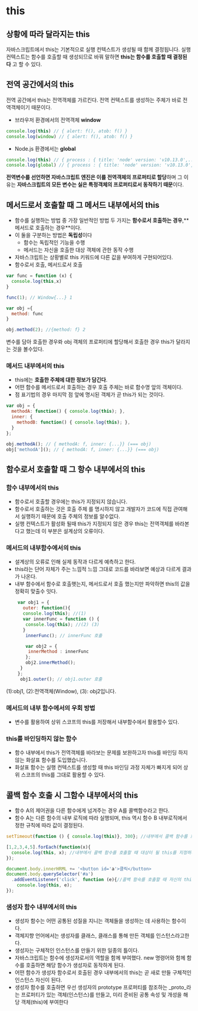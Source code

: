 # this 

## 상황에 따라 달라지는 this
자바스크립트에서 this는 기본적으로 실행 컨텍스트가 생성될 때 함께 결정됩니다.
실행 컨텍스트는 함수를 호출할 때 생성되므로 바꿔 말하면 **this는 함수를 호출할 때 결정된다** 고 할 수 있다.

## 전역 공간에서의 this
전역 공간에서 this는 전역객체를 가르킨다. 전역 컨텍스트를 생성하는 주체가 바로 전역객체이기 때문이다.
- 브라우저 환경에서의 전역객체 **window**
```js
console.log(this) // { alert: f(), atob: f() }
console.log(window) // { alert: f(), atob: f() }
```
- Node.js 환경에서는 **global**
```js
console.log(this) // { process : { title: 'node' version: 'v10.13.0',...} }
console.log(global) // { process : { title: 'node' version: 'v10.13.0',...} }
```
**전역변수를 선언하면 자바스크립트 엔진은 이를 전역객체의 프로퍼티로 할당**하며 그 이유는 **자바스크립트의 모든 변수는 실은 특정객체의 프로퍼티로서 동작하기 때문**이다.

## 메서드로서 호출할 때 그 메서드 내부에서의 this
- 함수를 실행하는 방법 중 가장 일반적인 방법 두 가지는 **함수로서 호출하는 경우**,** 메서드로 호출하는 경우**이다.
- 이 둘을 구분하는 방법은 **독립성**이다
  - 함수는 독립적인 기능을 수행
  - 메서드는 자신을 호출한 대상 객체에 관한 동작 수행
- 자바스크립트는 상황별로 this 키워드에 다른 값을 부여하게 구현되어있다.
- 함수로서 호출, 메서드로서 호출 
```js
var func = function (x) {
  console.log(this,x)
}

func(1); // Window{...} 1

var obj ={
  method: func
}

obj.method(2); //{method: f} 2
```
변수를 담아 호출한 경우롸 obj 객체의 프로퍼티에 할당해서 호출한 경우 this가 달라지는 것을 볼수있다.

### 메서드 내부에서의 this
- this에는 **호출한 주체에 대한 정보가 담긴다**.
- 어떤 함수를 메서드로서 호출하는 경우 호출 주체는 바로 함수명 앞의 객체이다.
- 점 표기법의 경우 마지막 점 앞에 명시된 객체가 곧 this가 되는 것이다.

```js
var obj = {
  methodA: function() { console.log(this); },
  inner: {
    methodB: function() { console.log(this); },
  }
};

obj.methodA(); // { methodA: f, inner: {...}} (=== obj)
obj['methodA'](); // { methodA: f, inner: {...}} (=== obj)

```

## 함수로서 호출할 때 그 항수 내부에서의 this
### 함수 내부에서의 this
 - 함수로서 호출할 경우에는 this가 지정되지 않습니다.
 - 함수로서 호출하는 것은 호출 주체 를 명시하지 않고 개발자가 코드에 직접 관여해서 실행하기 때문에 호출 주체의 정보를 알수없다.
 - 실행 컨텍스트가 활성화 될때 this가 지정되지 않은 경우 this는 전역객체를 바라본다고 했는데 이 부분은 설계상의 오류이다.
### 메서드의 내부함수에서의 this
 - 설계상의 오류로 인해 실제 동작과 다르게 예측하고 한다.
 - this라는 단어 자체가 주는 느낌적 느낌 그대로 코드를 바라보면 예상과 다르게 결과가 나온다.
 - 내부 함수에서 함수로 호출햇는지, 메서드로서 호출 했는지만 파악하면 this의 값을 정확히 맞출수 잇다.
   ```js
    var obj1 = { 
      outer: function(){ 
      console.log(this); //(1) 
      var innerFunc = function () { 
       console.log(this); //(2) (3)
      }
       innerFunc(); // innerFunc 호출

       var obj2 = {
        innerMethod : innerFunc
       };
       obj2.innerMethod();
     }
    };
     obj1.outer(); // obj1.outer 호출
   ```
(1):obj1, (2):전역객체(Window), (3): obj2입니다.

### 메서드의 내부 함수에서의 우회 방법 
- 변수를 활용하여 상위 스코프의 this를 저장해서 내부함수에서 활용할수 있다.

### this를 바인딩하지 않는 함수 
- 함수 내부에서 this가 전역객체를 바라보는 문제를 보완하고자 this를 바인딩 하지 않는 화살표 함수를 도입했습니다.
- 화살표 함수는 실행 컨텍스트를 생성할 때 this 바인딩 과정 자체가 빠지게 되어 상위 스코프의 this를 그대로 활용할 수 있다.

## 콜백 함수 호출 시 그함수 내부에서의 this 
- 함수 A의 제어권을 다른 함수에게 넘겨주는 경우 A를 콜백함수라고 한다.
- 함수 A는 다른 함수의 내부 로직에 따라 실행되며, this 역시 함수 B 내부로직에서 정한 규칙에 따라 값이 결정된다.
```js
setTimeout(function () { console.log(this)}, 300}; //내부에서 콜백 함수를 호출할 때 대상이 될 this를 지정하지 않는다.-> 전역객체 참조 

[1,2,3,4,5].forEach(function(x){
  console.log(this, x); //내부에서 콜백 함수를 호출할 때 대상이 될 this를 지정하지 않는다. -> 전역객체 참조
});

document.body.innerHRML += '<button id='a'>클릭</button>
document.body.querySelector('#a')
  .addEventListener('click', function (e){//콜백 함숙를 호출할 때 자신의 this를 상속하도록 정의돼 있다. -> 메서드명의 점 앞부분이 곧 this가 된다.
    console.log(this, e);
});
```

### 샘성자 함수 내부에서의 this 
- 생성자 함수는 어떤 공통된 성질을 지니는 객체들을 생성하는 데 사용하는 함수이다.
- 객체지향 언어에서는 생성자를 클래스, 클래스를 통해 만든 객체를 인스턴스라고한다.
- 생성자는 구체적인 인스턴스를 만들기 위한 일종의 틀이다.
- 자바스크립트는 함수에 생성자로서의 역할을 함께 부여했다. new 명령어와 함께 함수를 호출하면 해당 함수가 생성자로 동작하게 된다.
- 어떤 함수가 생성자 함수로서 호출된 경우 내부에서의 this는 곧 새로 만들 구체적인 인스턴스 자신이 된다.
- 생성자 함수를 호출하면 우선 생성자의 prototype 프로퍼티를 참조하는 _proto_라는 프로퍼티가 있는 객체(인스턴스)를 만들고, 미리 준비된 공통 속성 및 개성을 해당 객체(this)에 부여한다
